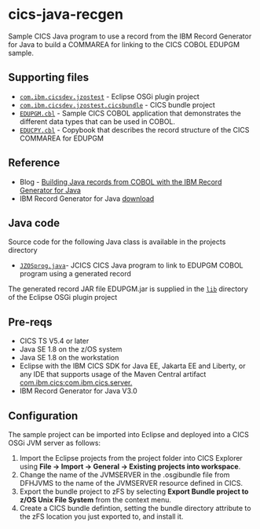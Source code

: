 cics-java-recgen
================
Sample CICS Java program to use a record from the IBM Record Generator for Java to build a COMMAREA for linking to the CICS COBOL EDUPGM sample.

## Supporting files
* [`com.ibm.cicsdev.jzostest`](projects/com.ibm.cicsdev.jzostest) - Eclipse OSGi plugin project 
* [`com.ibm.cicsdev.jzostest.cicsbundle`](projects/com.ibm.cicsdev.jzostest.cicsbundle) - CICS bundle project
* [`EDUPGM.cbl`](src/Cobol/EDUPGM.cbl) - Sample CICS COBOL application that demonstrates the different data types that can be used in COBOL.
* [`EDUCPY.cbl`](src/Cobol/EDUCPY.cbl) - Copybook that describes the record structure of the CICS COMMAREA for EDUPGM

## Reference
* Blog - [Building Java records from COBOL with the IBM Record Generator for Java](https://developer.ibm.com/tutorials/build-java-records-from-cobol-with-ibm-record-generator/)
* IBM Record Generator for Java [download](https://ibm.github.io/mainframe-downloads/IBM-Record-Generator-for-Java.html)

## Java code 
Source code for the following Java class is available in the projects directory
* [`JZOSprog.java`](projects/com.ibm.cicsdev.jzostest/src/com/ibm/cicsdev/jzostest/JZOSprog.java)- JCICS CICS Java program to link to EDUPGM COBOL program using a generated record

The generated record JAR file EDUPGM.jar is supplied in the [`lib`](projects/com.ibm.cicsdev.jzostest/lib) directory of the Eclipse OSGi plugin project 


## Pre-reqs

* CICS TS V5.4 or later
* Java SE 1.8 on the z/OS system
* Java SE 1.8 on the workstation
* Eclipse with the IBM CICS SDK for Java EE, Jakarta EE and Liberty, or any IDE that supports usage of the Maven Central artifact [com.ibm.cics:com.ibm.cics.server.](https://search.maven.org/artifact/com.ibm.cics/com.ibm.cics.server)
* IBM Record Generator for Java V3.0 


## Configuration

The sample project can be imported into Eclipse and deployed into a CICS OSGi JVM server as follows:


1. Import the Eclipse projects from the project folder into CICS Explorer using **File -> Import -> General -> Existing projects into workspace**. 
2. Change the name of the JVMSERVER in the .osgibundle file from DFHJVMS to the name of the JVMSERVER resource defined in CICS. 
3. Export the bundle project to zFS by selecting **Export Bundle project to z/OS Unix File System** from the context menu.
4. Create a CICS  bundle defintion, setting the bundle directory attribute to the zFS location you just exported to, and install it. 





